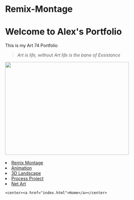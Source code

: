 # Remix-Montage

<html>
<head>
<!---this is the bare bones of an html doc!--->

<title>My Portfolio</title>
</head> 
<body>
	<h1>Welcome to Alex's Portfolio</h1>
		<p>This is my Art 74 Portfolio</p>
			<blockquote><p> <i>Art is life, without Art life is the bane of Exsistance</i></p></blockquote>
<link href="https://fonts.googleapis.com/css?family=Roboto+Condensed" rel="stylesheet"> 

<img src="https://fthmb.tqn.com/2CiezdITtHDfmwQnSV2fUzzaOaQ=/960x0/filters:no_upscale()/KittenTeeth79252985-56a9c2983df78cf772aa4e55.jpg" height="300" width="400"/>
<br>
<br>
<u1>
	<li><a href="remix_montage.html">Remix Montage</a>
	<li><a href="montageAnimation.html">Animation</a></li>
	<li><a href="threeDimensionLandscape.html">3D Landscape</a></li>
	<li><a href="processProject.html">Process Project</a></li>
	<li><a href="netArt.html">Net Art</a></li>
	</ul>
	
	
	
	<center><a href="index.html">Home</a></center>
</body>
</html>


<html>
<head>
<!---this is the bare bones of an html doc WOOHOO!!--->

